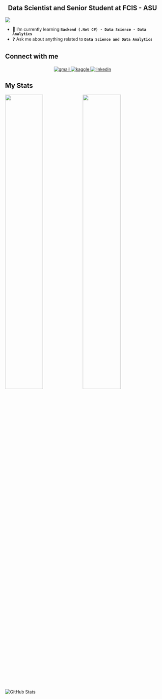 ## <div align="center"> Data Scientist and Senior Student at FCIS - ASU </div>

![](https://komarev.com/ghpvc/?username=AbdoTarek2211)

- 🌱 I’m currently learning **`Backend (.Net C#) - Data Science - Data Analytics`**
- ❓ Ask me about anything related to **`Data Science and Data Analytics`**

## Connect with me

<div align="center">
  
<a href="mailto:abdotareq918@gmail.com" target="_blank">
  <img src="https://img.shields.io/badge/gmail-%23F45.svg?&style=for-the-badge&logo=gmail&logoColor=white" alt="gmail" style="margin-bottom: 3px;margin-top: 3px" />
</a>

<a href="https://www.kaggle.com/abdelrahmantarekm" target="_blank">
  <img src="https://img.shields.io/badge/kaggle-%23004B6B.svg?&style=for-the-badge&logo=kaggle&logoColor=white" alt="kaggle" style="margin-bottom: 3px;margin-top: 3px" />
</a>

<a href="https://linkedin.com/in/abdelrahman-tarek-m" target="_blank">
  <img src="https://img.shields.io/badge/linkedin-%231E77B5.svg?&style=for-the-badge&logo=linkedin&logoColor=white" alt="linkedin" style="margin-bottom: 3px;margin-top: 3px" />
</a>

</div>

## My Stats

<div>
<img width="49.5%" align="top" src="https://github-profile-trophy.vercel.app/?username=AbdoTarek2211&theme=radical&row=2&column=3&no-frame=true&no-bg=false&margin-w=5&margin-h=5" />
<img width="49.5%" align="top" src="https://github-readme-stats.vercel.app/api/top-langs/?username=AbdoTarek2211&layout=compact&theme=radical&hide_border=true&langs_count=12&hide=jupyter%20notebook" /> 
<img src="https://github-readme-stats.vercel.app/api?username=AbdoTarek2211&show_icons=true&theme=radical" alt="GitHub Stats">
</div>
